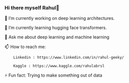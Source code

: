 ### Hi there myself Rahul👋
🔭 I’m currently working on deep learning architectures.

🌱 I’m currently learning hugging face transformers.

💬 Ask me about deep learning and machine learning

📫 How to reach me: 

        Linkedin : https://www.linkedin.com/in/rahul-geeky/
        
        Kaggle : https://www.kaggle.com/rahulabrsl

⚡ Fun fact: Trying to make something out of data

<!--
**Neural-Net-Rahul/Neural-Net-Rahul** is a ✨ _special_ ✨ repository because its `README.md` (this file) appears on your GitHub profile.

Here are some ideas to get you started:

- 🔭 I’m currently working on ...
- 🌱 I’m currently learning ...
- 👯 I’m looking to collaborate on ...
- 🤔 I’m looking for help with ...
- 💬 Ask me about ...
- 📫 How to reach me: ...
- 😄 Pronouns: ...
- ⚡ Fun fact: ...
-->
